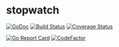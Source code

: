 # stopwatch
[![GoDoc](https://godoc.org/github.com/Tiofx/stopwatch?status.svg)](https://godoc.org/github.com/Tiofx/stopwatch)
[![Build Status](https://travis-ci.org/Tiofx/stopwatch.svg?branch=master)](https://travis-ci.org/Tiofx/stopwatch)
[![Coverage Status](https://img.shields.io/coveralls/github/Tiofx/stopwatch.svg)](https://coveralls.io/github/Tiofx/stopwatch)

[![Go Report Card](https://goreportcard.com/badge/github.com/Tiofx/stopwatch)](https://goreportcard.com/report/github.com/Tiofx/stopwatch)
[![CodeFactor](https://www.codefactor.io/repository/github/tiofx/stopwatch/badge/master)](https://www.codefactor.io/repository/github/tiofx/stopwatch/overview/master)